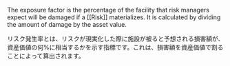 
The exposure factor is the percentage of the facility that risk managers expect will be damaged if a [[Risk]] materializes.
It is calculated by dividing the amount of damage by the asset value.


リスク発生率とは、リスクが現実化した際に施設が被ると予想される損害額が、資産価値の何%に相当するかを示す指標です。これは、損害額を資産価値で割ることによって算出されます。